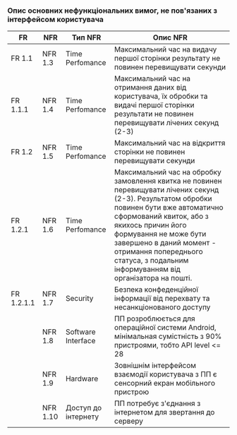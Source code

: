 ### Опис основних нефункціональних вимог, не пов'язаних з інтерфейсом користувача

| FR         | NFR        | Тип NFR               | Опис NFR                                                                                                                                                                                                                                                                                                                           |
|------------|------------|-----------------------|------------------------------------------------------------------------------------------------------------------------------------------------------------------------------------------------------------------------------------------------------------------------------------------------------------------------------------|
| FR 1.1     | NFR 1.3    | Time Perfomance       | Максимальний час на видачу першої сторінки результату не повинен перевищувати секунди                                                                                                                                                                                                                                              |
| FR 1.1.1   | NFR 1.4    | Time Perfomance       | Максимальний час на отримання даних від користувача, їх обробки та видачі першої сторінки результати не повинен перевищувати лічених секунд (2-3)                                                                                                                                                                                  | 
| FR 1.2     | NFR 1.5    | Time Perfomance       | Максимальний час на відкриття сторінки не повинен перевищувати секунди                                                                                                                                                                                                                                                             |
| FR 1.2.1   | NFR 1.6    | Time Perfomance       | Максимальний час на обробку замовлення квитка не повинен перевищувати лічених секунд (2-3). Результатом обробки повинен бути вже автоматично сформований квиток, або з якихось причин його формування не може бути завершено в даний момент - отримання попереднього статуса, з подальним інформуванням від організатора на пошті. | 
| FR 1.2.1.1 | NFR 1.7    | Security              | Безпека конфеденційної інформації від перехвату та несанкціонованого доступу                                                                                                                                                                                                                                                       |
|            | NFR 1.8    | Software Interface    | ПП розроблюється для операційної системи Android, мінімальная сумістність з 90% пристроями, тобто API level <= 28                                                                                                                                                                                                                  | 
|            | NFR 1.9    | Hardware              | Зовнішнім інтерфейсом взаємодії користувача з ПП є сенсорний екран мобільного пристрою                                                                                                                                                                                                                                             |
|            | NFR 1.10   | Доступ до інтернету   | ПП потребує з'єднання з інтернетом для звертання до серверу                                                                                                                                                                                                                                                                        |